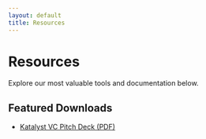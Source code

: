 ```yaml
---
layout: default
title: Resources
---
```


# Resources

Explore our most valuable tools and documentation below.

## Featured Downloads

- [Katalyst VC Pitch Deck (PDF)](assets/Kavoosh_Micro_VC_Pitch_Deck.pptx)
